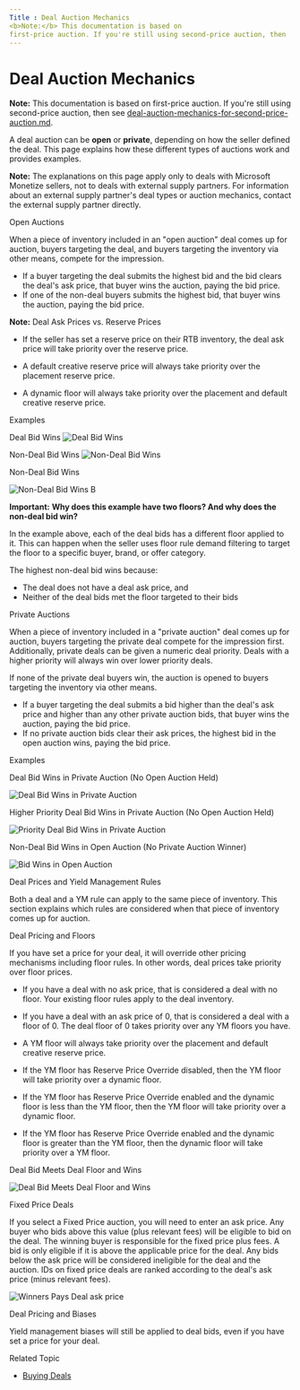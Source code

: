 ```yaml
---
Title : Deal Auction Mechanics
<b>Note:</b> This documentation is based on
first-price auction. If you're still using second-price auction, then
---
```



# Deal Auction Mechanics






<b>Note:</b> This documentation is based on
first-price auction. If you're still using second-price auction, then
see <a href="deal-auction-mechanics-for-second-price-auction.md"
class="xref">deal-auction-mechanics-for-second-price-auction.md</a>.





A deal auction can be **open** or **private**, depending on how the
seller defined the deal. This page explains how these different types of
auctions work and provides examples.



<b>Note:</b> The explanations on this page
apply only to deals with Microsoft Monetize sellers,
not to deals with external supply partners. For information about an
external supply partner's deal types or auction mechanics, contact the
external supply partner directly.



Open Auctions

When a piece of inventory included in an "open auction" deal comes up
for auction, buyers targeting the deal, and buyers targeting the
inventory via other means, compete for the impression.

- If a buyer targeting the deal submits the highest bid and the bid
  clears the deal's ask price, that buyer wins the auction, paying the
  bid price.
- If one of the non-deal buyers submits the highest bid, that buyer wins
  the auction, paying the bid price.



<b>Note:</b> Deal Ask Prices vs. Reserve
Prices



- If the seller has set a reserve price on their RTB inventory, the deal
  ask price will take priority over the reserve price.

- A default creative reserve price will always take priority over the
  placement reserve price.

- A dynamic floor will always take priority over the placement and
  default creative reserve price.





Examples

Deal Bid Wins
![Deal Bid Wins](media/open-auction-deal-wins-fp.png)


Non-Deal Bid Wins
![Non-Deal Bid Wins](media/open-auction-non-deal-wins-fp.png)


Non-Deal Bid Wins

![Non-Deal Bid Wins B](media/open-auction-non-deal-wins-fp-b.png)




<b>Important:</b> **Why does this example have
two floors? And why does the non-deal bid win?**

In the example above, each of the deal bids has a different floor
applied to it. This can happen when the seller uses floor rule demand
filtering to target the floor to a specific buyer, brand, or offer
category.

The highest non-deal bid wins because:

- The deal does not have a deal ask price, and
- Neither of the deal bids met the floor targeted to their bids



Private Auctions

When a piece of inventory included in a "private auction" deal comes up
for auction, buyers targeting the private deal compete for the
impression first. Additionally, private deals can be given a numeric
deal priority. Deals with a higher priority will always win over lower
priority deals.

If none of the private deal buyers win, the auction is opened to buyers
targeting the inventory via other means.

- If a buyer targeting the deal submits a bid higher than the deal's ask
  price and higher than any other private auction bids, that buyer wins
  the auction, paying the bid price.
- If no private auction bids clear their ask prices, the highest bid in
  the open auction wins, paying the bid price.

Examples

Deal Bid Wins in Private Auction (No Open Auction Held)

![Deal Bid Wins in Private Auction](media/private-auction-deal-wins-fp.png)


Higher Priority Deal Bid Wins in Private Auction (No Open Auction Held)

![Priority Deal Bid Wins in Private Auction](media/private-auction-high-priority-wins-fp.png)


Non-Deal Bid Wins in Open Auction (No Private Auction Winner)

![Bid Wins in Open Auction](media/private-auction-non-deal-bid-wins-fp.png)


Deal Prices and Yield Management Rules

Both a deal and a YM rule can apply to the same piece of inventory. This
section explains which rules are considered when that piece of inventory
comes up for auction.

Deal Pricing and Floors

If you have set a price for your deal, it will override other pricing
mechanisms including floor rules. In other words, deal prices take
priority over floor prices.

- If you have a deal with no ask price, that is considered a deal with
  no floor. Your existing floor rules apply to the deal inventory.

- If you have a deal with an ask price of 0, that is considered a deal
  with a floor of 0. The deal floor of 0 takes priority over any YM
  floors you have.

- A YM floor will always take priority over the placement and default
  creative reserve price.

- If the YM floor has Reserve Price Override disabled, then the YM floor
  will take priority over a dynamic floor.

- If the YM floor has Reserve Price Override enabled and the dynamic
  floor is less than the YM floor, then the YM floor will take priority
  over a dynamic floor.

- If the YM floor has Reserve Price Override enabled and the dynamic
  floor is greater than the YM floor, then the dynamic floor will take
  priority over a YM floor.

Deal Bid Meets Deal Floor and Wins

![Deal Bid Meets Deal Floor and Wins](media/deal-bid-ym-floors-fp.png)


Fixed Price Deals

If you select a Fixed Price auction,
you will need to enter an ask price. Any buyer who bids above this value
(plus relevant fees) will be eligible to bid on the deal. The winning
buyer is responsible for the fixed price plus fees. A bid is only
eligible if it is above the applicable price for the deal. Any bids
below the ask price will be considered ineligible for the deal and the
auction. IDs on fixed price deals are ranked according to the deal's ask
price (minus relevant fees).

![Winners Pays Deal ask price](media/winners-pays-deal-ask-price.png)


Deal Pricing and Biases

Yield management biases will still be applied to deal bids, even if you
have set a price for your deal.

Related Topic

- <a href="buying-deals.md" class="xref">Buying Deals</a>




